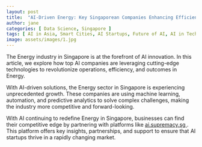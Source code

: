 ```yaml
---
layout: post
title:  "AI-Driven Energy: Key Singaporean Companies Enhancing Efficiency"
author: jane
categories: [ Data Science, Singapore ]
tags: [ AI in Asia, Smart Cities, AI Startups, Future of AI, AI in Technology ]
image: assets/images/1.jpg
---
```


The Energy industry in Singapore is at the forefront of AI innovation. In this article, we explore how top AI companies are leveraging cutting-edge technologies to revolutionize operations, efficiency, and outcomes in Energy.

With AI-driven solutions, the Energy sector in Singapore is experiencing unprecedented growth. These companies are using machine learning, automation, and predictive analytics to solve complex challenges, making the industry more competitive and forward-looking.

With AI continuing to redefine Energy in Singapore, businesses can find their competitive edge by partnering with platforms like <a href="https://ai.supremacy.sg" target="_blank"> ai.supremacy.sg </a>. This platform offers key insights, partnerships, and support to ensure that AI startups thrive in a rapidly changing market.
